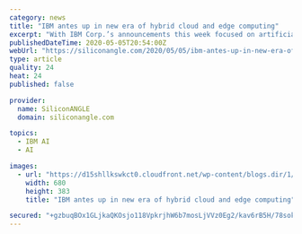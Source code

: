```yaml
---
category: news
title: "IBM antes up in new era of hybrid cloud and edge computing"
excerpt: "With IBM Corp.’s announcements this week focused on artificial intelligence, hybrid cloud solutions, 5G, and edge computing, the technology giant is showing some cards it hasn’t been playing before. “IBM has the right cards now to play at some of these new tables,"
publishedDateTime: 2020-05-05T20:54:00Z
webUrl: "https://siliconangle.com/2020/05/05/ibm-antes-up-in-new-era-of-hybrid-cloud-and-edge-computing-think2020/"
type: article
quality: 24
heat: 24
published: false

provider:
  name: SiliconANGLE
  domain: siliconangle.com

topics:
  - IBM AI
  - AI

images:
  - url: "https://d15shllkswkct0.cloudfront.net/wp-content/blogs.dir/1/files/2020/05/Krishna-Think.jpg"
    width: 680
    height: 383
    title: "IBM antes up in new era of hybrid cloud and edge computing"

secured: "+gzbuqBOx1GLjkaQKOsjo118VpkrjhW6b7mosLjVVz0Eg2/kav6rB5H/78sokOWudOvqpqra7SguUlDUQYosERjwtjXiMIveWLno8yFaojtNy0RVKwqFAgeRE3PiZX+r1VGC1IE8Tth/6ypStdZRESsnbqQgfRwkPmM5e18+fk0JmD42skGx88W20MW29AMvDslFI7pU+UzXUQQspFC547yQMnUX+2t5dGjpOAOzzJJX0uW+G2FJMNXyoq2nOrqn7gBRubK8KWLJAjUeQYRKV1aL41ycSw/eToAcdRGcBLslxXj+fpFpJri51+4vy9QPwLzUNGTrA1ImEErq5u0p+A41ANJ/gCsswFtht/g/69/kTPuyXGdeogOAIaUcxnkOk1IB/zvMLdJLfwgZ+rzqNVbpcwy/CpHSC2rMXRS4a/qpl50+fhzM/ca3d3Xb/xdHvXN5jJEXMqUuQz6n0DCzR0XLBC/ygVnnYEJx1DmtdMo=;73gdxB1sDhLEOuZmo3nzrg=="
---
```


